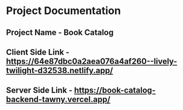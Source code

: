 # Project Documentation
## Project Name - Book Catalog

## Client Side Link - https://64e87dbc0a2aea076a4af260--lively-twilight-d32538.netlify.app/

## Server Side Link - https://book-catalog-backend-tawny.vercel.app/